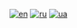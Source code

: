 [![en](https://img.shields.io/badge/Language-English-red.svg)](https://github.com/demianblogan/Game-The_Simplest_Tetris/edit/main/README.md)
[![ru](https://img.shields.io/badge/Language-Russian-blue.svg)](https://github.com/demianblogan/Game-The_Simplest_Tetris/edit/main/README.ru.md)
[![ua](https://img.shields.io/badge/Language-Ukrainian-green.svg)](https://github.com/demianblogan/Game-The_Simplest_Tetris/edit/main/README.ua.md)
